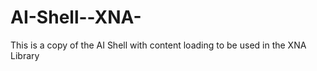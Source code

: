 AI-Shell--XNA-
==============

This is a copy of the AI Shell with content loading to be used in the XNA Library
